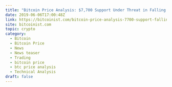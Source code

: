 ```yaml
---
title: "Bitcoin Price Analysis: $7,700 Support Under Threat in Falling Wedge"
date: 2019-06-06T17:00:48Z
link: https://bitcoinist.com/bitcoin-price-analysis-7700-support-falling-wedge/?utm_medium=RSS&utm_source=hune
site: bitcoinist.com
topic: crypto
category:
  - Bitcoin
  - Bitcoin Price
  - News
  - News teaser
  - Trading
  - bitcoin price
  - btc price analysis
  - Technical Analysis
draft: false
---
```

